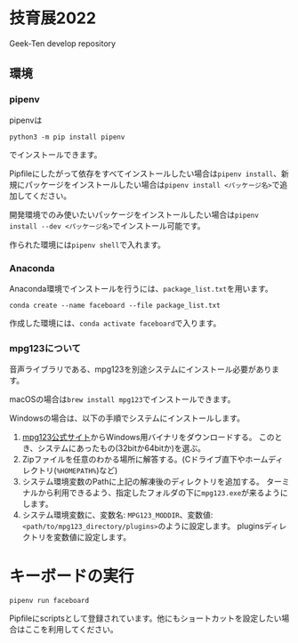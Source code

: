 # 技育展2022
Geek-Ten develop repository

## 環境
### pipenv
pipenvは

```
python3 -m pip install pipenv
```

でインストールできます。

Pipfileにしたがって依存をすべてインストールしたい場合は`pipenv install`、新規にパッケージをインストールしたい場合は`pipenv install <パッケージ名>`で追加してください。

開発環境でのみ使いたいパッケージをインストールしたい場合は`pipenv install --dev <パッケージ名>`でインストール可能です。

作られた環境には`pipenv shell`で入れます。

### Anaconda
Anaconda環境でインストールを行うには、`package_list.txt`を用います。

```
conda create --name faceboard --file package_list.txt
```

作成した環境には、`conda activate faceboard`で入ります。

### mpg123について
音声ライブラリである、mpg123を別途システムにインストール必要があります。

macOSの場合は`brew install mpg123`でインストールできます。

Windowsの場合は、以下の手順でシステムにインストールします。

1. [mpg123公式サイト](https://www.mpg123.de/download.shtml)からWindows用バイナリをダウンロードする。
このとき、システムにあったもの(32bitか64bitか)を選ぶ。
2. Zipファイルを任意のわかる場所に解答する。(Cドライブ直下やホームディレクトリ(`%HOMEPATH%`)など)
3. システム環境変数のPathに上記の解凍後のディレクトリを追加する。
ターミナルから利用できるよう、指定したフォルダの下に`mpg123.exe`が来るようにします。
4. システム環境変数に、変数名: `MPG123_MODDIR`、変数値: `<path/to/mpg123_directory/plugins>`のように設定します。
pluginsディレクトリを変数値に設定します。




# キーボードの実行

```
pipenv run faceboard
```

Pipfileにscriptsとして登録されています。他にもショートカットを設定したい場合はここを利用してください。
